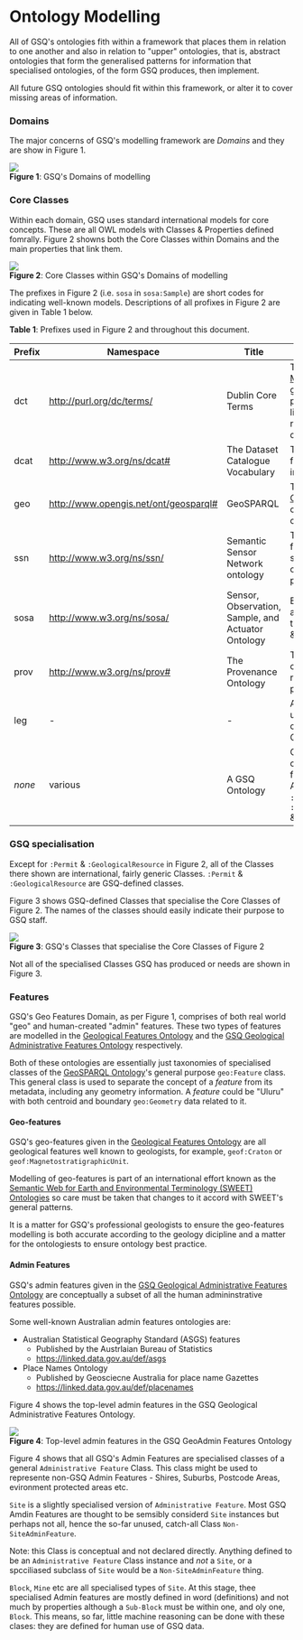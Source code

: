# Ontology Modelling

All of GSQ's ontologies fith within a framework that places them in relation to one another and also in relation to "upper" ontologies, that is, abstract ontologies that form the generalised patterns for information that specialised ontologies, of the form GSQ produces, then implement.

All future GSQ ontologies should fit within this framework, or alter it to cover missing areas of information.

### Domains

The major concerns of GSQ's modelling framework are *Domains* and they are show in Figure 1.

![](images/domains.png)  
**Figure 1**: GSQ's Domains of modelling 

### Core Classes

Within each domain, GSQ uses standard international models for core concepts. These are all OWL models with Classes & Properties defined fomrally. Figure 2 showns both the Core Classes within Domains and the main properties that link them.

![](images/core-classes.png)  
**Figure 2**: Core Classes within GSQ's Domains of modelling

The prefixes in Figure 2 (i.e. `sosa` in `sosa:Sample`) are short codes for indicating well-known models. Descriptions of all profixes in Figure 2 are given in Table 1 below.

**Table 1**: Prefixes used in Figure 2 and throughout this document.  

**Prefix** | **Namespace** | **Title** | **Decription**
--- | --- | --- | --- 
dct | <http://purl.org/dc/terms/> | Dublin Core Terms | The [Dublin Core Metadata Initiative](https://www.dublincore.org/)'s general purpose properties for library-style resources (books, digital data etc.)
dcat | <http://www.w3.org/ns/dcat#> | The Dataset Catalogue Vocabulary | The [W3C](https://www.w3.org/)'s onology for describing things in digital catalogues 
geo | <http://www.opengis.net/ont/geosparql#> | GeoSPARQL | The [Open Geospatial Consortium](https://www.ogc.org/)'s ontology for spatial objects
ssn | <http://www.w3.org/ns/ssn/> | Semantic Sensor Network ontology | The [W3C](https://www.w3.org/)'s ontology for describing sensors and observation processes
sosa | <http://www.w3.org/ns/sosa/> | Sensor, Observation, Sample, and Actuator Ontology | Elementary classes and properties within the SSN for sampling & observation
prov | <http://www.w3.org/ns/prov#> | The Provenance Ontology | The [W3C](https://www.w3.org/)'s general ontology for representing provenance
leg | - | - | An as-yet, undefined, ontology of Australian or Queensland laws. 
*none* | various | A GSQ Ontology | One of GSQ's ontologies is used for these properties. Applies to `:Permit`, `:GeologicalResource`, `:permitsActivityOn` & `:hadPermit`


### GSQ specialisation

Except for `:Permit` & `:GeologicalResource` in Figure 2, all of the Classes there shown are international, fairly generic Classes. `:Permit` & `:GeologicalResource` are GSQ-defined classes.

Figure 3 shows GSQ-defined Classes that specialise the Core Classes of Figure 2. The names of the classes should easily indicate their purpose to GSQ staff.

![](images/gsq-classes.png)  
**Figure 3**: GSQ's Classes that specialise the Core Classes of Figure 2 

Not all of the specialised Classes GSQ has produced or needs are shown in Figure 3.


### Features

GSQ's Geo Features Domain, as per Figure 1, comprises of both real world "geo" and human-created "admin" features. These two types of features are modelled in the [Geological Features Ontology](https://linked.data.gov.au/def/geofeatures) and the [GSQ Geological Administrative Features Ontology](https://linked.data.gov.au/def/geoadminfeatures) respectively.

Both of these ontologies are essentially just taxonomies of specialised classes of the [GeoSPARQL Ontology](https://www.ogc.org/standards/geosparql/)'s general purpose `geo:Feature` class. This general class is used to separate the concept of a *feature* from its metadata, including any geometry information. A *feature* could be "Uluru" with both centroid and boundary `geo:Geometry` data related to it.

#### Geo-features

GSQ's geo-features given in the [Geological Features Ontology](https://linked.data.gov.au/def/geofeatures) are all geological features well known to geologists, for example, `geof:Craton` or `geof:MagnetostratigraphicUnit`.

Modelling of geo-features is part of an international effort known as the [Semantic Web for Earth and Environmental Terminology (SWEET) Ontologies](http://sweetontology.net) so care must be taken that changes to it accord with SWEET's general patterns.

It is a matter for GSQ's professional geologists to ensure the geo-features modelling is both accurate according to the geology dicipline and a matter for the ontologiests to ensure ontology best practice.

#### Admin Features

GSQ's admin features given in the [GSQ Geological Administrative Features Ontology](https://linked.data.gov.au/def/geoadminfeatures) are conceptually a subset of all the human admininstrative features possible.

Some well-known Australian admin features ontologies are:

* Australian Statistical Geography Standard (ASGS) features
  * Published by the Austrlaian Bureau of Statistics
  * <https://linked.data.gov.au/def/asgs>
* Place Names Ontology
  * Published by Geosciecne Australia for place name Gazettes
  * <https://linked.data.gov.au/def/placenames>

Figure 4 shows the top-level admin features in the GSQ Geological Administrative Features Ontology.

![](images/geoadmin-features-classes.png)  
**Figure 4**: Top-level admin features in the GSQ GeoAdmin Features Ontology

Figure 4 shows that all GSQ's Admin Features are specialised classes of a general `Administrative Feature` Class. This class might be used to represente non-GSQ Admin Features - Shires, Suburbs, Postcode Areas, evironment protected areas etc.

`Site` is a slightly specialised version of `Administrative Feature`. Most GSQ Amdin Features are thought to be semsibly considerd `Site` instances but perhaps not all, hence the so-far unused, catch-all Class `Non-SiteAdminFeature`. 

Note: this Class is conceptual and not declared directly. Anything defined to be an `Administrative Feature` Class instance and *not* a `Site`, or a spcciliased subclass of `Site` would be a `Non-SiteAdminFeature` thing.

`Block`, `Mine` etc are all specialised types of `Site`. At this stage, thee specialised Admin features are mostly defined in word (definitions) and not much by properties although a `Sub-Block` must be within one, and oly one, `Block`. This means, so far, little machine reasoning can be done with these clases: they are defined for human use of GSQ data.
